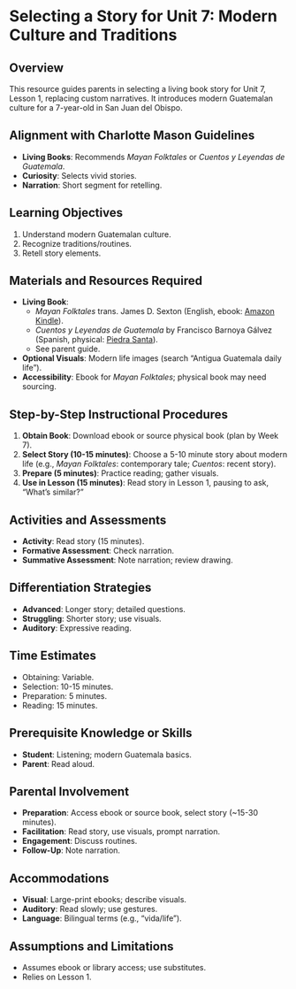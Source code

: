 # Selecting a Story for Unit 7: Modern Culture and Traditions

## Overview
This resource guides parents in selecting a living book story for Unit 7, Lesson 1, replacing custom narratives. It introduces modern Guatemalan culture for a 7-year-old in San Juan del Obispo.

## Alignment with Charlotte Mason Guidelines
- **Living Books**: Recommends *Mayan Folktales* or *Cuentos y Leyendas de Guatemala*.
- **Curiosity**: Selects vivid stories.
- **Narration**: Short segment for retelling.

## Learning Objectives
1. Understand modern Guatemalan culture.
2. Recognize traditions/routines.
3. Retell story elements.

## Materials and Resources Required
- **Living Book**:
  - *Mayan Folktales* trans. James D. Sexton (English, ebook: [Amazon Kindle](https://www.amazon.com/Mayan-Folktales-Folklore-Atitlán-Guatemala-ebook/dp/B00B9I2H0I)).
  - *Cuentos y Leyendas de Guatemala* by Francisco Barnoya Gálvez (Spanish, physical: [Piedra Santa](https://www.piedrasanta.com/libro/cuentos-y-leyendas-de-guatemala_1607)).
  - See parent guide.
- **Optional Visuals**: Modern life images (search “Antigua Guatemala daily life”).
- **Accessibility**: Ebook for *Mayan Folktales*; physical book may need sourcing.

## Step-by-Step Instructional Procedures
1. **Obtain Book**: Download ebook or source physical book (plan by Week 7).
2. **Select Story (10-15 minutes)**: Choose a 5-10 minute story about modern life (e.g., *Mayan Folktales*: contemporary tale; *Cuentos*: recent story).
3. **Prepare (5 minutes)**: Practice reading; gather visuals.
4. **Use in Lesson (15 minutes)**: Read story in Lesson 1, pausing to ask, “What’s similar?”

## Activities and Assessments
- **Activity**: Read story (15 minutes).
- **Formative Assessment**: Check narration.
- **Summative Assessment**: Note narration; review drawing.

## Differentiation Strategies
- **Advanced**: Longer story; detailed questions.
- **Struggling**: Shorter story; use visuals.
- **Auditory**: Expressive reading.

## Time Estimates
- Obtaining: Variable.
- Selection: 10-15 minutes.
- Preparation: 5 minutes.
- Reading: 15 minutes.

## Prerequisite Knowledge or Skills
- **Student**: Listening; modern Guatemala basics.
- **Parent**: Read aloud.

## Parental Involvement
- **Preparation**: Access ebook or source book, select story (~15-30 minutes).
- **Facilitation**: Read story, use visuals, prompt narration.
- **Engagement**: Discuss routines.
- **Follow-Up**: Note narration.

## Accommodations
- **Visual**: Large-print ebooks; describe visuals.
- **Auditory**: Read slowly; use gestures.
- **Language**: Bilingual terms (e.g., “vida/life”).

## Assumptions and Limitations
- Assumes ebook or library access; use substitutes.
- Relies on Lesson 1.
